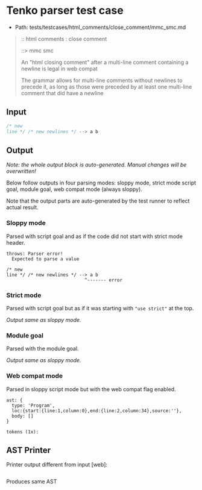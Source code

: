 # Tenko parser test case

- Path: tests/testcases/html_comments/close_comment/mmc_smc.md

> :: html comments : close comment
>
> ::> mmc smc
>
> An "html closing comment" after a multi-line comment containing a newline is legal in web compat
>
> The grammar allows for multi-line comments without newlines to precede it, as long as those were preceded by at least one multi-line comment that did have a newline

## Input

`````js
/* new
line */ /* new newlines */ --> a b
`````

## Output

_Note: the whole output block is auto-generated. Manual changes will be overwritten!_

Below follow outputs in four parsing modes: sloppy mode, strict mode script goal, module goal, web compat mode (always sloppy).

Note that the output parts are auto-generated by the test runner to reflect actual result.

### Sloppy mode

Parsed with script goal and as if the code did not start with strict mode header.

`````
throws: Parser error!
  Expected to parse a value

/* new
line */ /* new newlines */ --> a b
                             ^------- error
`````

### Strict mode

Parsed with script goal but as if it was starting with `"use strict"` at the top.

_Output same as sloppy mode._

### Module goal

Parsed with the module goal.

_Output same as sloppy mode._

### Web compat mode

Parsed in sloppy script mode but with the web compat flag enabled.

`````
ast: {
  type: 'Program',
  loc:{start:{line:1,column:0},end:{line:2,column:34},source:''},
  body: []
}

tokens (1x):

`````


## AST Printer

Printer output different from input [web]:

````js

````

Produces same AST
